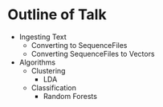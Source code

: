 Outline of Talk
===============

* Ingesting Text
  * Converting to SequenceFiles
  * Converting SequenceFiles to Vectors
* Algorithms
    * Clustering
      * LDA
    * Classification
      * Random Forests
